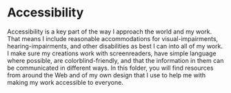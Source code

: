 # Accessibility

Accessibility is a key part of the way I approach the world and my work. That means I include reasonable accommodations for visual-impairments, hearing-impairments, and other disabilities as best I can into all of my work. I make sure my creations work with screenreaders, have simple language where possible, are colorblind-friendly, and that the information in them can be communicated in different ways. In this folder, you will find resources from around the Web and of my own design that I use to help me with making my work accessible to everyone.